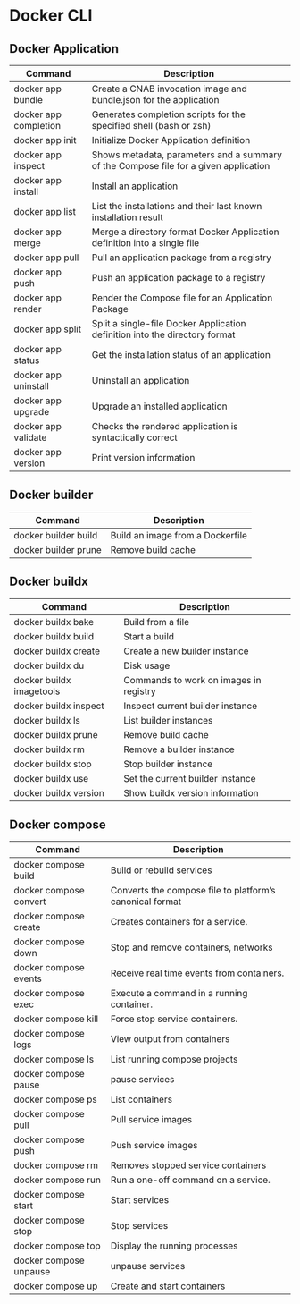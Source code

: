 # Docker CLI

## Docker Application

| Command               | Description                                                                          |
|-----------------------|--------------------------------------------------------------------------------------|
| docker app bundle     | Create a CNAB invocation image and bundle.json for the application                   |
| docker app completion | Generates completion scripts for the specified shell (bash or zsh)                   |
| docker app init       | Initialize Docker Application definition                                             |
| docker app inspect    | Shows metadata, parameters and a summary of the Compose file for a given application |
| docker app install    | Install an application                                                               |
| docker app list       | List the installations and their last known installation result                      |
| docker app merge      | Merge a directory format Docker Application definition into a single file            |
| docker app pull       | Pull an application package from a registry                                          |
| docker app push       | Push an application package to a registry                                            |
| docker app render     | Render the Compose file for an Application Package                                   |
| docker app split      | Split a single-file Docker Application definition into the directory format          |
| docker app status     | Get the installation status of an application                                        |
| docker app uninstall  | Uninstall an application                                                             |
| docker app upgrade    | Upgrade an installed application                                                     |
| docker app validate   | Checks the rendered application is syntactically correct                             |
| docker app version    | Print version information                                                            |

## Docker builder

| Command              | Description                      |
|----------------------|----------------------------------|
| docker builder build | Build an image from a Dockerfile |
| docker builder prune | Remove build cache               |

## Docker buildx

| Command                  | Description                            |
|--------------------------|----------------------------------------|
| docker buildx bake       | Build from a file                      |
| docker buildx build      | Start a build                          |
| docker buildx create     | Create a new builder instance          |
| docker buildx du         | Disk usage                             |
| docker buildx imagetools | Commands to work on images in registry |
| docker buildx inspect    | Inspect current builder instance       |
| docker buildx ls         | List builder instances                 |
| docker buildx prune      | Remove build cache                     |
| docker buildx rm         | Remove a builder instance              |
| docker buildx stop       | Stop builder instance                  |
| docker buildx use        | Set the current builder instance       |
| docker buildx version    | Show buildx version information        |

## Docker compose

| Command                | Description                                              |
|------------------------|----------------------------------------------------------|
| docker compose build   | Build or rebuild services                                |
| docker compose convert | Converts the compose file to platform’s canonical format |
| docker compose create  | Creates containers for a service.                        |
| docker compose down    | Stop and remove containers, networks                     |
| docker compose events  | Receive real time events from containers.                |
| docker compose exec    | Execute a command in a running container.                |
| docker compose kill    | Force stop service containers.                           |
| docker compose logs    | View output from containers                              |
| docker compose ls      | List running compose projects                            |
| docker compose pause   | pause services                                           |
| docker compose ps      | List containers                                          |
| docker compose pull    | Pull service images                                      |
| docker compose push    | Push service images                                      |
| docker compose rm      | Removes stopped service containers                       |
| docker compose run     | Run a one-off command on a service.                      |
| docker compose start   | Start services                                           |
| docker compose stop    | Stop services                                            |
| docker compose top     | Display the running processes                            |
| docker compose unpause | unpause services                                         |
| docker compose up      | Create and start containers                              |
